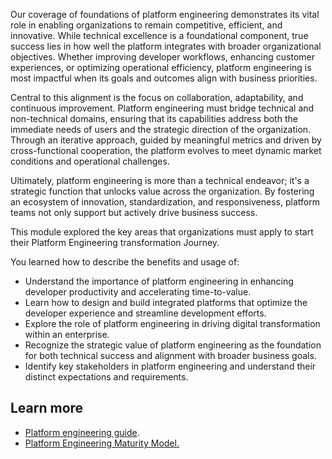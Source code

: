 Our coverage of foundations of platform engineering demonstrates its vital role in enabling organizations to remain competitive, efficient, and innovative. While technical excellence is a foundational component, true success lies in how well the platform integrates with broader organizational objectives. Whether improving developer workflows, enhancing customer experiences, or optimizing operational efficiency, platform engineering is most impactful when its goals and outcomes align with business priorities.

Central to this alignment is the focus on collaboration, adaptability, and continuous improvement. Platform engineering must bridge technical and non-technical domains, ensuring that its capabilities address both the immediate needs of users and the strategic direction of the organization. Through an iterative approach, guided by meaningful metrics and driven by cross-functional cooperation, the platform evolves to meet dynamic market conditions and operational challenges.

Ultimately, platform engineering is more than a technical endeavor; it's a strategic function that unlocks value across the organization. By fostering an ecosystem of innovation, standardization, and responsiveness, platform teams not only support but actively drive business success.

This module explored the key areas that organizations must apply to start their Platform Engineering transformation Journey.

You learned how to describe the benefits and usage of:

- Understand the importance of platform engineering in enhancing developer productivity and accelerating time-to-value.
- Learn how to design and build integrated platforms that optimize the developer experience and streamline development efforts.
- Explore the role of platform engineering in driving digital transformation within an enterprise.
- Recognize the strategic value of platform engineering as the foundation for both technical success and alignment with broader business goals.
- Identify key stakeholders in platform engineering and understand their distinct expectations and requirements.

## Learn more

- [Platform engineering guide](/platform-engineering/overview/).
- [Platform Engineering Maturity Model.](https://tag-app-delivery.cncf.io/whitepapers/platform-eng-maturity-model/)
